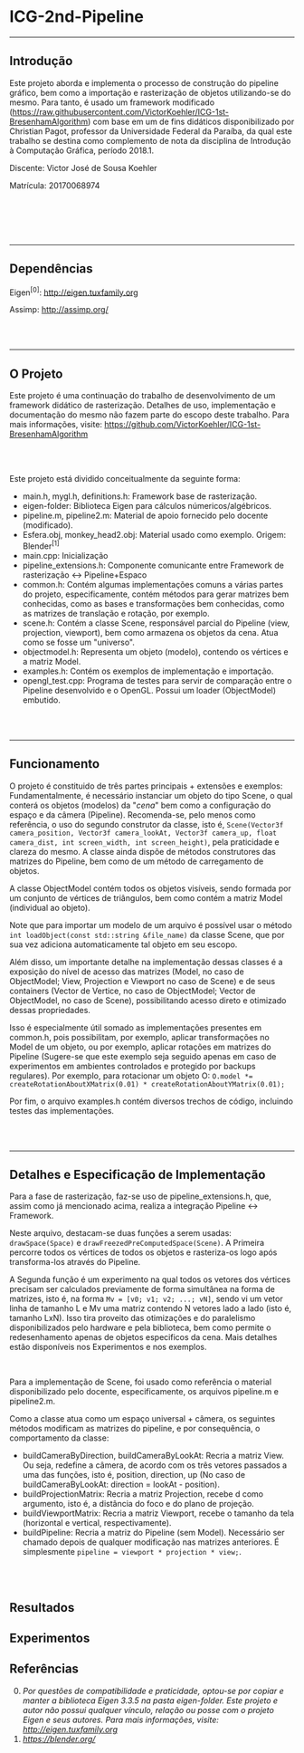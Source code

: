 # ICG-2nd-Pipeline
---

## Introdução
Este projeto aborda e implementa o processo de construção do pipeline gráfico, bem como a importação e rasterização de objetos utilizando-se do mesmo. Para tanto, é usado um framework modificado (https://raw.githubusercontent.com/VictorKoehler/ICG-1st-BresenhamAlgorithm) com base em um de fins didáticos disponibilizado por Christian Pagot, professor da Universidade Federal da Paraíba, da qual este trabalho se destina como complemento de nota da disciplina de Introdução à Computação Gráfica, período 2018.1.

Discente: Victor José de Sousa Koehler

Matrícula: 20170068974

<br /><br /><br /><br />

---

## Dependências
Eigen<sup>[0]</sup>: http://eigen.tuxfamily.org

Assimp: http://assimp.org/

<br /><br />

---

## O Projeto
Este projeto é uma continuação do trabalho de desenvolvimento de um framework didático de rasterização. Detalhes de uso, implementação e documentação do mesmo não fazem parte do escopo deste trabalho. Para mais informações, visite: https://github.com/VictorKoehler/ICG-1st-BresenhamAlgorithm

<br /> <br />

Este projeto está dividido conceitualmente da seguinte forma:
- main.h, mygl.h, definitions.h: Framework base de rasterização.
- eigen-folder: Biblioteca Eigen para cálculos númericos/algébricos.
- pipeline.m, pipeline2.m: Material de apoio fornecido pelo docente (modificado).
- Esfera.obj, monkey_head2.obj: Material usado como exemplo. Origem: Blender<sup>[1]</sup>
- main.cpp: Inicialização
- pipeline_extensions.h: Componente comunicante entre Framework de rasterização <-> Pipeline+Espaco
- common.h: Contém algumas implementações comuns a várias partes do projeto, especificamente, contém métodos para gerar matrizes bem conhecidas, como as bases e transformações bem conhecidas, como as matrizes de translação e rotação, por exemplo.
- scene.h: Contém a classe Scene, responsável parcial do Pipeline (view, projection, viewport), bem como armazena os objetos da cena. Atua como se fosse um "universo".
- objectmodel.h: Representa um objeto (modelo), contendo os vértices e a matriz Model.
- examples.h: Contém os exemplos de implementação e importação.
- opengl_test.cpp: Programa de testes para servir de comparação entre o Pipeline desenvolvido e o OpenGL. Possui um loader (ObjectModel) embutido.

<br /> <br />

---

## Funcionamento
O projeto é constituido de três partes principais + extensões e exemplos:
Fundamentalmente, é necessário instanciar um objeto do tipo Scene, o qual conterá os objetos (modelos) da "*cena*" bem como a configuração do espaço e da câmera (Pipeline). Recomenda-se, pelo menos como referência, o uso do segundo construtor da classe, isto é, `Scene(Vector3f camera_position, Vector3f camera_lookAt, Vector3f camera_up, float camera_dist, int screen_width, int screen_height)`, pela praticidade e clareza do mesmo. A classe ainda dispõe de métodos construtores das matrizes do Pipeline, bem como de um método de carregamento de objetos.

A classe ObjectModel contém todos os objetos visíveis, sendo formada por um conjunto de vértices de triângulos, bem como contém a matriz Model (individual ao objeto).

Note que para importar um modelo de um arquivo é possível usar o método `int loadObject(const std::string &file_name)` da classe Scene, que por sua vez adiciona automaticamente tal objeto em seu escopo.

Além disso, um importante detalhe na implementação dessas classes é a exposição do nível de acesso das matrizes (Model, no caso de ObjectModel; View, Projection e Viewport no caso de Scene) e de seus containers (Vector de Vertice, no caso de ObjectModel; Vector de ObjectModel, no caso de Scene), possibilitando acesso direto e otimizado dessas propriedades.

Isso é especialmente útil somado as implementações presentes em common.h, pois possibilitam, por exemplo, aplicar transformações no Model de um objeto, ou por exemplo, aplicar rotações em matrizes do Pipeline (Sugere-se que este exemplo seja seguido apenas em caso de experimentos em ambientes controlados e protegido por backups regulares). Por exemplo, para rotacionar um objeto O: `O.model *= createRotationAboutXMatrix(0.01) * createRotationAboutYMatrix(0.01);`

Por fim, o arquivo examples.h contém diversos trechos de código, incluindo testes das implementações.

<br /> <br />

---

## Detalhes e Especificação de Implementação
Para a fase de rasterização, faz-se uso de pipeline_extensions.h, que, assim como já mencionado acima, realiza a integração Pipeline <-> Framework.

Neste arquivo, destacam-se duas funções a serem usadas: `drawSpace(Space)` e `drawFreezedPreComputedSpace(Scene)`. A Primeira percorre todos os vértices de todos os objetos e rasteriza-os logo após transforma-los através do Pipeline.

A Segunda função é um experimento na qual todos os vetores dos vértices precisam ser calculados previamente de forma simultânea na forma de matrizes, isto é, na forma `Mv = [v0; v1; v2; ...; vN]`, sendo vi um vetor linha de tamanho L e Mv uma matriz contendo N vetores lado a lado (isto é, tamanho LxN). Isso tira proveito das otimizações e do paralelismo disponibilizados pelo hardware e pela biblioteca, bem como permite o redesenhamento apenas de objetos especificos da cena. Mais detalhes estão disponíveis nos Experimentos e nos exemplos.

<br />

Para a implementação de Scene, foi usado como referência o material disponibilizado pelo docente, especificamente, os arquivos pipeline.m e pipeline2.m. 

Como a classe atua como um espaço universal + câmera, os seguintes métodos modificam as matrizes do pipeline, e por consequência, o comportamento da classe:
- buildCameraByDirection, buildCameraByLookAt: Recria a matriz View. Ou seja, redefine a câmera, de acordo com os três vetores passados a uma das funções, isto é, position, direction, up (No caso de buildCameraByLookAt: direction = lookAt - position).
- buildProjectionMatrix: Recria a matriz Projection, recebe d como argumento, isto é, a distância do foco e do plano de projeção.
- buildViewportMatrix: Recria a matriz Viewport, recebe o tamanho da tela (horizontal e vertical, respectivamente).
- buildPipeline: Recria a matriz do Pipeline (sem Model). Necessário ser chamado depois de qualquer modificação nas matrizes anteriores. É simplesmente `pipeline = viewport * projection * view;`.


<br /> <br />


## Resultados



## Experimentos



## Referências


0. _Por questões de compatibilidade e praticidade, optou-se por copiar e manter a biblioteca Eigen 3.3.5 na pasta eigen-folder. Este projeto e autor não possui qualquer vínculo, relação ou posse com o projeto Eigen e seus autores. Para mais informações, visite: http://eigen.tuxfamily.org_
1. _https://blender.org/_
